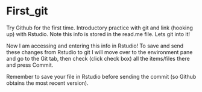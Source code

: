 # First_git
Try Github for the first time. Introductory practice with git and link (hooking up) with Rstudio. Note this info is stored in the read.me file.  Lets git into it!

Now I am accessing and entering this info in Rstudio! To save and send these changes from Rstudio to git I will move over to the environment pane and go to the Git tab, then check (click check box) all the items/files there and press Commit. 

Remember to save your file in Rstudio before sending the commit (so Github obtains the most recent version).